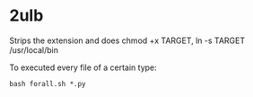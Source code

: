 # 2ulb
Strips the extension and does chmod +x TARGET, ln -s TARGET /usr/local/bin

To executed every file of a certain type:

`bash forall.sh *.py`
